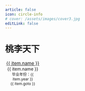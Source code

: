 ```yaml
---
article: false
icon: circle-info
# cover: /assets/images/cover3.jpg
editLink: false
---
```


# 桃李天下

<div class="row">
    <div class="team">
        <div class="team-item" v-for="(item, index) in graduates" :key="index">
          <img :src="`${avatarBaseUrl}${item.avatar}`" alt="" />
          <div class="name" v-if="item.link"><a href="{{ item.link }}" target="_blank" >{{ item.name }}</a></div>
          <div v-else>{{ item.name }}</div>
          <div class="year">毕业年份：{{ item.year }}</div>
          <div class="goto">{{ item.goto }}</div>
      </div>
    </div>
</div>

<script>
    export default {
  // data() 返回的属性将会成为响应式的状态
  // 并且暴露在 `this` 上
  data() {
    return {
      avatarBaseUrl: "assets/images/memberimage/",
      graduates: [
  {
    "name": "糜增元",
    "avatar": "mizengyuan.jpg",
    "year": "2013",
    "goto": "国家专利审查局",
    "link": ""
  },
  {
    "name": "谢进",
    "avatar": "xiejin.jpg",
    "year": "2013",
    "goto": "部队",
    "link": ""
  },
  {
    "name": "金文博",
    "avatar": "jinwenbo.jpg",
    "year": "2013",
    "goto": "中国建设银行总行",
    "link": ""
  },
  {
    "name": "易才钦",
    "avatar": "dabai.jpg",
    "year": "2013",
    "goto": "广州专利局",
    "link": ""
  },
  {
    "name": "于一淼",
    "avatar": "dabai.jpg",
    "year": "2013",
    "goto": "百度",
    "link": ""
  },
  {
    "name": "吴笑天",
    "avatar": "dabai.jpg",
    "year": "2013",
    "goto": "长春光机所",
    "link": ""
  },
  {
    "name": "林溱",
    "avatar": "linqin.jpg",
    "year": "2014",
    "goto": "福州电信",
    "link": ""
  },
  {
    "name": "傅雪阳",
    "avatar": "fuxueyang.jpg",
    "year": "2014",
    "goto": "读博",
    "link": ""
  },
  {
    "name": "张君",
    "avatar": "zhangjun.jpg",
    "year": "2014",
    "goto": "华为技术有限公司",
    "link": ""
  },
  {
    "name": "郑贤辉",
    "avatar": "zhengxianhui.jpg",
    "year": "2014",
    "goto": "华为技术有限公司",
    "link": ""
  },
  {
    "name": "张晓龙",
    "avatar": "zhangxiaolong.jpg",
    "year": "2014",
    "goto": "网宿科技有限公司",
    "link": ""
  },
  {
    "name": "张冬映",
    "avatar": "zhangdongying.jpg",
    "year": "2014",
    "goto": "厦门大学马克思学院行政人员",
    "link": ""
  },
  {
    "name": "郭伟",
    "avatar": "guowei.jpg",
    "year": "2014",
    "goto": "广州联通",
    "link": ""
  },
  {
    "name": "孙晔",
    "avatar": "sunye.jpg",
    "year": "2015",
    "goto": "阿里巴巴集团",
    "link": ""
  },
  {
    "name": "蒋怡勇",
    "avatar": "jiangyiyong.jpg",
    "year": "2015",
    "goto": "福州锐捷网络",
    "link": ""
  },
  {
    "name": "陈金楚",
    "avatar": "chenjinchu.jpg",
    "year": "2015",
    "goto": "中信银行",
    "link": ""
  },
  {
    "name": "陈欣",
    "avatar": "chenxin.jpg",
    "year": "2015",
    "goto": "厦门招商银行",
    "link": ""
  },
  {
    "name": "刘伟骏",
    "avatar": "liuweijun.jpg",
    "year": "2015",
    "goto": "国家无限电监测中心",
    "link": ""
  },
  {
    "name": "陈丽琴",
    "avatar": "chenliqin.jpg",
    "year": "2016",
    "goto": "长城国瑞",
    "link": ""
  },
  {
    "name": "陈人楷",
    "avatar": "chenrenkai.jpg",
    "year": "2016",
    "goto": "国家电网",
    "link": ""
  },
  {
    "name": "王家坤",
    "avatar": "wangjiakun.jpg",
    "year": "2016",
    "goto": "厦门网宿科技",
    "link": ""
  },
  {
    "name": "李王明卉",
    "avatar": "liwangminghui.jpg",
    "year": "2016",
    "goto": "直博",
    "link": ""
  },
  {
    "name": "王薇",
    "avatar": "wangwei.jpg",
    "year": "2016",
    "goto": "唯品会",
    "link": ""
  },
  {
    "name": "吴锐文",
    "avatar": "wuruiwen.jpg",
    "year": "2016",
    "goto": "上海招商银行信用卡中心",
    "link": ""
  },
  {
    "name": "张征",
    "avatar": "zhangzheng.jpg",
    "year": "2016",
    "goto": "福州联迪商用",
    "link": ""
  },
  {
    "name": "赵彤",
    "avatar": "zhaotong.jpg",
    "year": "2016",
    "goto": "华为",
    "link": ""
  },
  {
    "name": "周赛亚",
    "avatar": "zhousaiya.JPG",
    "year": "2016",
    "goto": "华为",
    "link": ""
  },
  {
    "name": "陈伟涛",
    "avatar": "chenweitao.jpg",
    "year": "2016",
    "goto": "腾讯",
    "link": ""
  },
  {
    "name": "陈曦",
    "avatar": "chenxi.jpg",
    "year": "2017",
    "goto": "部队",
    "link": ""
  },
  {
    "name": "胡宇雯",
    "avatar": "huyuwen.jpg",
    "year": "2017",
    "goto": "华为(special offer)",
    "link": ""
  },
  {
    "name": "林炜",
    "avatar": "linwei.jpg",
    "year": "2017",
    "goto": "美图秀秀",
    "link": ""
  },
  {
    "name": "刘新",
    "avatar": "liuxin.jpg",
    "year": "2017",
    "goto": "华为(special offer)",
    "link": ""
  },
  {
    "name": "丘琴秀",
    "avatar": "qiuqinxiu.jpg",
    "year": "2017",
    "goto": "网宿科技",
    "link": ""
  },
  {
    "name": "王秋红",
    "avatar": "wangqiuhong.jpg",
    "year": "2017",
    "goto": "厦航",
    "link": ""
  },
  {
    "name": "吴凡",
    "avatar": "wufan.JPG",
    "year": "2017",
    "goto": "厦航",
    "link": ""
  },
  {
    "name": "吴佳雯",
    "avatar": "wujiawen.jpg",
    "year": "2017",
    "goto": "厦门大学信息学院",
    "link": ""
  },
  {
    "name": "吴文磊",
    "avatar": "wuwenlei.jpg",
    "year": "2017",
    "goto": "腾讯(special offer)",
    "link": ""
  },
  {
    "name": "曾益清",
    "avatar": "zengyiqing.jpg",
    "year": "2017",
    "goto": "福州瑞芯微有限公司",
    "link": ""
  },
  {
    "name": "朱攀",
    "avatar": "zhupan.jpg",
    "year": "2017",
    "goto": "华为(special offer)",
    "link": ""
  },
  {
    "name": "蔡淑莲",
    "avatar": "caishulian.JPG",
    "year": "2018",
    "goto": "建行厦门开发中心",
    "link": ""
  },
  {
    "name": "杜宝林",
    "avatar": "dubaolin.jpg",
    "year": "2018",
    "goto": "上汽大众",
    "link": ""
  },
  {
    "name": "黄佳斌",
    "avatar": "huangjiabin.jpg",
    "year": "2018",
    "goto": "字节跳动",
    "link": ""
  },
  {
    "name": "林质锐",
    "avatar": "linzhirui.jpg",
    "year": "2018",
    "goto": "美图",
    "link": ""
  },
  {
    "name": "凌梅",
    "avatar": "lingmei.jpg",
    "year": "2018",
    "goto": "网宿科技",
    "link": ""
  },
  {
    "name": "孟俊彪",
    "avatar": "mengjunbiao.jpg",
    "year": "2018",
    "goto": "TCL",
    "link": ""
  },
  {
    "name": "王超",
    "avatar": "wangchao.jpg",
    "year": "2018",
    "goto": "科大讯飞",
    "link": ""
  },
  {
    "name": "杨骏峰",
    "avatar": "yangjunfeng.jpg",
    "year": "2018",
    "goto": "旷视Face++",
    "link": ""
  },
  {
    "name": "赵彦杰",
    "avatar": "zhaoyanjie.jpg",
    "year": "2018",
    "goto": "招银网络科技",
    "link": ""
  },
  {
    "name": "郑翰",
    "avatar": "zhenghan.jpg",
    "year": "2018",
    "goto": "腾讯（SSP）",
    "link": ""
  },
  {
    "name": "陈浩鹏",
    "avatar": "chenghaopen.jpg",
    "year": "2019",
    "goto": " ",
    "link": ""
  },
  {
    "name": "陈云舒",
    "avatar": "chengyunshu.JPG",
    "year": "2019",
    "goto": " ",
    "link": ""
  },
  {
    "name": "樊志文",
    "avatar": "fanzhiwen.JPG",
    "year": "2019",
    "goto": " ",
    "link": "https://zhiwenfan.github.io/"
  },
  {
    "name": "何福金",
    "avatar": "hefujin.JPG",
    "year": "2019",
    "goto": " ",
    "link": ""
  },
  {
    "name": "梁伯荣",
    "avatar": "liangborong.jpg",
    "year": "2019",
    "goto": " ",
    "link": ""
  },
  {
    "name": "舒炳林",
    "avatar": "shubinglin.jpg",
    "year": "2019",
    "goto": " ",
    "link": ""
  },
  {
    "name": "唐圳",
    "avatar": "tangzhen.jpg",
    "year": "2019",
    "goto": " ",
    "link": ""
  },
  {
    "name": "王继天",
    "avatar": "wangjitian.jpg",
    "year": "2019",
    "goto": " ",
    "link": ""
  },
  {
    "name": "吴华峰",
    "avatar": "wuhuafeng.jpg",
    "year": "2019",
    "goto": " ",
    "link": ""
  },
  {
    "name": "余宪",
    "avatar": "yuxian.JPG",
    "year": "2019",
    "goto": " ",
    "link": ""
  },
  {
    "name": "陈超奇",
    "avatar": "chenchaoqi.jpg",
    "year": "2020",
    "goto": "",
    "link": ""
  },
  {
    "name": "董成威",
    "avatar": "dcw.jpg",
    "year": "2020",
    "goto": "",
    "link": ""
  },
  {
    "name": "江明辉",
    "avatar": "jmh.jpg",
    "year": "2020",
    "goto": "",
    "link": ""
  },
  {
    "name": "李斐",
    "avatar": "lifei.jpg",
    "year": "2020",
    "goto": "",
    "link": ""
  },
  {
    "name": "罗琰",
    "avatar": "ly.jpg",
    "year": "2020",
    "goto": "",
    "link": ""
  },
  {
    "name": "林子煌",
    "avatar": "lzh.jpg",
    "year": "2020",
    "goto": "",
    "link": ""
  },
  {
    "name": "刘振卫",
    "avatar": "lzw.jpg",
    "year": "2020",
    "goto": "",
    "link": ""
  },
  {
    "name": "马文骜",
    "avatar": "mwa.JPG",
    "year": "2020",
    "goto": "",
    "link": ""
  },
  {
    "name": "孙琦",
    "avatar": "sq.jpg",
    "year": "2020",
    "goto": "",
    "link": ""
  },
  {
    "name": "王杰祥",
    "avatar": "wangjiexiang.jpg",
    "year": "2020",
    "goto": "",
    "link": ""
  },
  {
    "name": "吴亚文",
    "avatar": "wyw.jpg",
    "year": "2020",
    "goto": "",
    "link": ""
  },
  {
    "name": "谢伟平",
    "avatar": "xwp.jpg",
    "year": "2020",
    "goto": "",
    "link": ""
  },
  {
    "name": "邢翔瑞",
    "avatar": "xxr.jpg",
    "year": "2020",
    "goto": "",
    "link": ""
  },
  {
    "name": "庄铭泳",
    "avatar": "zhuangmingyong.JPG",
    "year": "2020",
    "goto": "",
    "link": ""
  },
  {
    "name": "陈旭恒",
    "avatar": "chenxuheng.jpg",
    "year": "2021",
    "goto": "",
    "link": ""
  },
  {
    "name": "郭慧敏",
    "avatar": "guohuimin.jpg",
    "year": "2021",
    "goto": "",
    "link": ""
  },
  {
    "name": "黄鸿宇",
    "avatar": "huanghongyu.jpg",
    "year": "2021",
    "goto": "",
    "link": ""
  },
  {
    "name": "李彦龙",
    "avatar": "liyanlong.jpg",
    "year": "2021",
    "goto": "",
    "link": ""
  },
  {
    "name": "潘婕",
    "avatar": "panjie.jpg",
    "year": "2021",
    "goto": "",
    "link": ""
  },
  {
    "name": "齐琦",
    "avatar": "qiqi.jpg",
    "year": "2021",
    "goto": "",
    "link": ""
  },
  {
    "name": "文艺",
    "avatar": "wenyi.jpg",
    "year": "2021",
    "goto": "",
    "link": ""
  },
  {
    "name": "章云龙",
    "avatar": "zhangyunlong.jpg",
    "year": "2021",
    "goto": "",
    "link": ""
  },
  {
    "name": "周融",
    "avatar": "zhourong.jpg",
    "year": "2021",
    "goto": "",
    "link": ""
  },
  {
    "name": "曾伟宏",
    "avatar": "zengweihong.jpg",
    "year": "2021",
    "goto": "",
    "link": ""
  },
  {
    "name": "成欣",
    "avatar": "chengxin.jpg",
    "year": "2022",
    "goto": "",
    "link": ""
  },
  {
    "name": "董琦",
    "avatar": "dongqi.jpg",
    "year": "2022",
    "goto": "",
    "link": ""
  },
  {
    "name": "李宸鑫",
    "avatar": "lichenxin.jpg",
    "year": "2022",
    "goto": "",
    "link": ""
  },
  {
    "name": "梁哲涵",
    "avatar": "liangzhehan.jpg",
    "year": "2022",
    "goto": "",
    "link": ""
  },
  {
    "name": "林鑫",
    "avatar": "linxin.jpg",
    "year": "2022",
    "goto": "",
    "link": ""
  },
  {
    "name": "刘小煜",
    "avatar": "liuxiaoyu.jpg",
    "year": "2022",
    "goto": "",
    "link": ""
  },
  {
    "name": "伍健雄",
    "avatar": "wujianxiong.png",
    "year": "2022",
    "goto": "",
    "link": ""
  },
  {
    "name": "史良超",
    "avatar": "dabai.jpg",
    "year": "2022",
    "goto": "",
    "link": ""
  },
  {
    "name": "郑泽镖",
    "avatar": "zhengzebiao.jpg",
    "year": "2022",
    "goto": "",
    "link": ""
  }
]

    }}
}
</script>

<style>
.team {
  display: grid;
  grid-template-columns: repeat(auto-fill, minmax(100px, 1fr)); /* 自动换行并自动平均分配宽度 */
  gap: 15px; /* 可以添加适当的间距 */
  text-align: center;

}
.name {
    font-size: 15px;
}
.year, .goto {
    font-size: 12px;
}

</style>
